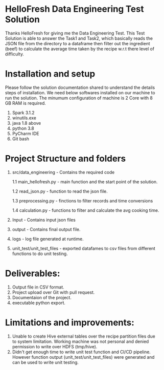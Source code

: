 # HelloFresh Data Engineering Test Solution

Thanks HelloFresh for giving me the Data Engineering Test. This Test Solution is able to answer the Task1 and Task2, which basically reads the JSON file from the directory to a dataframe
then filter out the ingredient (beef) to calculate the average time taken by the recipe w.r.t there level of difficulty.

# Installation and setup

Please follow the solution documentation shared to understand the details steps of installation. We need below softwares installed on our machine to run the solution.
The minumum configuration of machine is 2 Core with 8 GB RAM is required.
1. Spark 3.1.2
2. winutils.exe
3. java 1.8 above
4. python 3.8
5. PyCharm IDE
6. Git bash

# Project Structure and folders

1. src/data_engineering - Contains the required code

   1.1 main_hellofresh.py - main function and the start point of the solution.
   
   1.2 read_json.py - function to read the json file.
   
   1.3 preprocessing.py - finctions to filter records and time conversions
   
   1.4 calculation.py - functions to filter and calculate the avg cooking time.

2. Input - Contains input json files
3. output - Contains final output file.
4. logs - log file generated at runtime.
5. unit_test/unit_test_files - exported datafames to csv files from different functions to do unit testing.

# Deliverables:
1. Output file in CSV format.
2. Project upload over Git with pull request.
3. Documentaion of the project.
4. executable python export.

# Limitations and improvements:
1. Unable to create Hive external tables over the recipe partition files due to system limitation. Working machine was not personal and denied permission to write over HDFS (tmp/hive).
2. Didn't get enough time to write unit test function and CI/CD pipeline. However function output (unit_test/unit_test_files) were generated and can be used to write unit testing.

